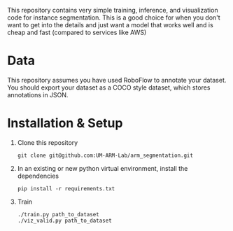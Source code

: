 This repository contains very simple training, inference, and visualization code for instance segmentation.
This is a good choice for when you don't want to get into the details and just want a model that works well and is cheap
and fast (compared to services like AWS)

# Data

This repository assumes you have used RoboFlow to annotate your dataset.
You should export your dataset as a COCO style dataset, which stores annotations in JSON.

# Installation & Setup

1. Clone this repository
   ```
   git clone git@github.com:UM-ARM-Lab/arm_segmentation.git
   ```
2. In an existing or new python virtual environment, install the dependencies
    ```
    pip install -r requirements.txt
    ```
3. Train
    ```
    ./train.py path_to_dataset
    ./viz_valid.py path_to_dataset
   ```
